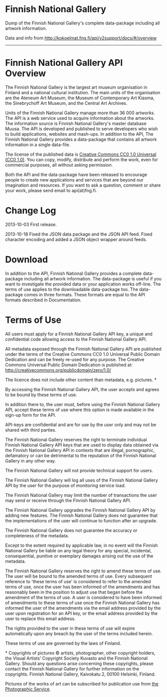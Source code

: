 Finnish National Gallery
========================

Dump of the Finnish National Gallery's complete data-package including all artwork information.

Data and info from http://kokoelmat.fng.fi/api/v2support/docs/#/overview

---

Finnish National Gallery API Overview
=====================================

The Finnish National Gallery is the largest art museum organisation in Finland and a national cultural institution. The main units of the organisation are the Ateneum Art Museum, the Museum of Contemporary Art Kiasma, the Sinebrychoff Art Museum, and the Central Art Archives.

Units of the Finnish National Gallery manage more than 36 000 artworks. The API is a web service used to acquire information about the artworks. The information source is Finnish National Gallery's master database Muusa. The API is developed and published to serve developers who wish to build applications, websites and mash-ups. In addition to the API, The Finnish National Gallery provides a data-package that contains all artwork information in a single data-file.

The license of the published data is [Creative Commons CC0 1.0 Universal (CC0 1.0)](http://creativecommons.org/publicdomain/zero/1.0/). You can copy, modify, distribute and perform the work, even for commercial purposes, all without asking permission.

Both the API and the data-package have been released to encourage people to create new applications and services that are beyond our imagination and resources. If you want to ask a question, comment or share your work, please send email to api(at)fng.fi.

Change Log
==========

2013-10-03 First release.

2013-10-18 Fixed the JSON data package and the JSON API feed. Fixed character encoding and added a JSON object wrapper around feeds.

Download
========

In addition to the API, Finnish National Gallery provides a complete data-package including all artwork information. The data-package is useful if you want to investigate the provided data or your application works off-line. The terms of use applies to the downloadable data-package too. The data-package comes in three formats. These formats are equal to the API formats described in Documentation. 

Terms of Use
============

All users must apply for a Finnish National Gallery API key, a unique and confidential code allowing access to the Finnish National Gallery API.

All metadata exposed through the Finnish National Gallery API are published under the terms of the Creative Commons CC0 1.0 Universal Public Domain Dedication and can be freely re-used for any purpose. The Creative Commons Universal Public Domain Dedication is published at: http://creativecommons.org/publicdomain/zero/1.0/

The licence does not include other content than metadata, e.g. pictures. *

By accessing the Finnish National Gallery API, the user accepts and agrees to be bound by these terms of use.

In addition there to, the user must, before using the Finnish National Gallery API, accept these terms of use where this option is made available in the sign-up form for the API.

API-keys are confidential and are for use by the user only and may not be shared with third parties.

The Finnish National Gallery reserves the right to terminate individual Finnish National Gallery API keys that are used to display data obtained via the Finnish National Gallery API in contexts that are illegal, pornographic, defamatory or can be detrimental to the reputation of the Finnish National Gallery in any other way.

The Finnish National Gallery will not provide technical support for users.

The Finnish National Gallery will log all uses of the Finnish National Gallery API by the user for the purpose of monitoring service load.

The Finnish National Gallery may limit the number of transactions the user may send or receive through the Finnish National Gallery API.

The Finnish National Gallery upgrades the Finnish National Gallery API by adding new features. The Finnish National Gallery does not guarantee that the implementations of the user will continue to function after an upgrade.

The Finnish National Gallery does not guarantee the accuracy or completeness of the metadata.

Except to the extent required by applicable law, in no event will the Finnish National Gallery be liable on any legal theory for any special, incidental, consequential, punitive or exemplary damages arising out the use of the metadata.

The Finnish National Gallery reserves the right to amend these terms of use. The user will be bound to the amended terms of use. Every subsequent reference to 'these terms of use' is considered to refer to the amended terms of use, once the user has been informed of the amendments and has reasonably been in the position to adjust use that began before the amendment of the terms of use. A user is considered to have been informed of amendments to these terms of use once the Finnish National Gallery has informed the user of the amendments via the email address provided by the user upon registration for an API key, or the email address provided by the user to replace this email address.

The rights provided to the user in these terms of use will expire automatically upon any breach by the user of the terms included herein.

These terms of use are governed by the laws of Finland.



\* Copyrights of pictures © artists, photographer, other copyright holders, the Visual Artists' Copyright Society Kuvasto and the Finnish National Gallery. Should any questions arise concerning these copyrights, please contact the Finnish National Gallery for further information on the copyrights. Finnish National Gallery, Kaivokatu 2, 00100 Helsinki, Finland.

Pictures of the works of art can be subscribed for publication use from [the Photographic Service](http://www.fng.fi/informationandresearch/photographicservice).
